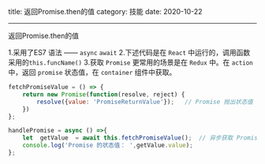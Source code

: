 title: 返回Promise.then的值
category: 技能
date: 2020-10-22

---

返回Promise.then的值

<!--more-->

1.采用了ES7 语法 —— `async` `await`
2.下述代码是在 `React` 中运行的，调用函数采用的`this.funcName()`
3.获取 `Promise` 更常用的场景是在 `Redux` 中。在 `action` 中，返回 `promise` 状态值，在 `container` 组件中获取。

```js
fetchPromiseValue = () => {
    return new Promise(function(resolve, reject) {
        resolve({value: 'PromiseReturnValue'});   // Promise 抛出状态值
    })
};

handlePromise = async () =>{
    let  getValue  = await this.fetchPromiseValue();  // 异步获取 Promise  抛出的状态值
    console.log('Promise 的状态值： ',getValue.value);
};
```

